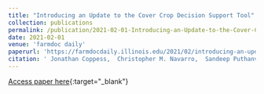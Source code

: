 ```yaml
---
title: "Introducing an Update to the Cover Crop Decision Support Tool"
collection: publications
permalink: /publication/2021-02-01-Introducing-an-Update-to-the-Cover-Crop-Decision-Support-Tool
date: 2021-02-01
venue: 'farmdoc daily'
paperurl: 'https://farmdocdaily.illinois.edu/2021/02/introducing-an-update-to-the-cover-crop-decision-support-tool.html'
citation: ' Jonathan Coppess,  Christopher M. Navarro,  Sandeep Puthanveetil Satheesan,  Vara Veera Gowtham Naraharisetty,  Rabin Bhattarai,  Shalamar Armstrong,  Rishabh Gupta, &quot;Introducing an Update to the Cover Crop Decision Support Tool.&quot; farmdoc daily, 2021.'
---
```

[Access paper here](https://farmdocdaily.illinois.edu/2021/02/introducing-an-update-to-the-cover-crop-decision-support-tool.html){:target="_blank"}
